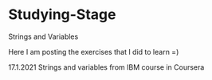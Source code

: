 # Studying-Stage
Strings and Variables

Here I am posting the exercises that I did to learn =)

17.1.2021 Strings and variables from IBM course in Coursera
